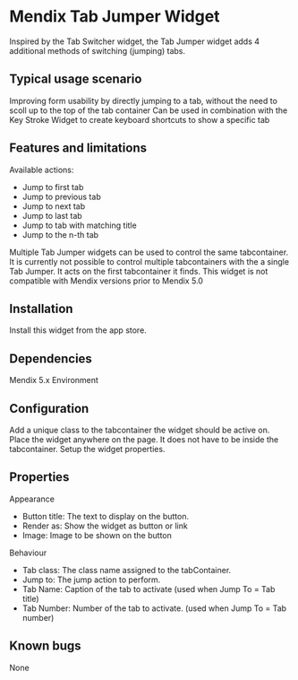 Mendix Tab Jumper Widget
========================
Inspired by the Tab Switcher widget, the Tab Jumper widget adds 4 additional methods of switching (jumping) tabs. 

 Typical usage scenario
---------------------- 
Improving form usability by directly jumping to a tab, without the need to scoll up to the top of the tab container 
Can be used in combination with the Key Stroke Widget to create keyboard shortcuts to show a specific tab

Features and limitations
------------------------ 
Available actions:
* Jump to first tab
* Jump to previous tab
* Jump to next tab
* Jump to last tab
* Jump to tab with matching title
* Jump to the n-th tab
 
Multiple Tab Jumper widgets can be used to control the same tabcontainer.
It is currently not possible to control multiple tabcontainers with the a single Tab Jumper. It acts on the first tabcontainer it finds.
This widget is not compatible with Mendix versions prior to Mendix 5.0
 
Installation
-------------
 Install this widget from the app store.

Dependencies
-------------
Mendix 5.x Environment

Configuration
------------- 
Add a unique class to the tabcontainer the widget should be active on.
Place the widget anywhere on the page. It does not have to be inside the tabcontainer.
Setup the widget properties.

Properties
------------
Appearance
* Button title: The text to display on the button. 
* Render as: Show the widget as button or link
* Image: Image to be shown on the button

Behaviour
* Tab class: The class name assigned to the tabContainer. 
* Jump to: The jump action to perform.
* Tab Name: Caption of the tab to activate (used when Jump To = Tab title)
* Tab Number: Number of the tab to activate. (used when Jump To = Tab number) 

Known bugs
---------- 
None
 
